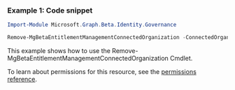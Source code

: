 ### Example 1: Code snippet

```powershellImport-Module Microsoft.Graph.Beta.Identity.Governance

Remove-MgBetaEntitlementManagementConnectedOrganization -ConnectedOrganizationId $connectedOrganizationId
```
This example shows how to use the Remove-MgBetaEntitlementManagementConnectedOrganization Cmdlet.
To learn about permissions for this resource, see the [permissions reference](/graph/permissions-reference).

